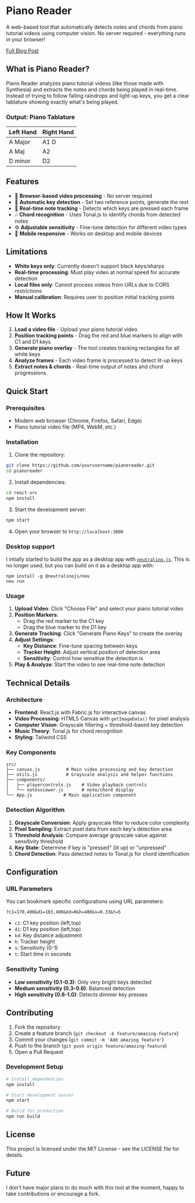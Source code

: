 # Piano Reader

A web-based tool that automatically detects notes and chords from piano tutorial videos using computer vision. No server required - everything runs in your browser!

[Full Blog Post](https://heyraviteja.com/post/portfolio/piano-reader/)

## What is Piano Reader?

Piano Reader analyzes piano tutorial videos (like those made with Synthesia) and extracts the notes and chords being played in real-time. Instead of trying to follow falling raindrops and light-up keys, you get a clear tablature showing exactly what's being played.

### Output: Piano Tablature

|Left Hand | Right Hand |
| -------- | -------- |
| A Major  | A1 D     |
| A Maj    | A2       |
| D minor  | D2       |


## Features

- 🎥 **Browser-based video processing** - No server required
- 🎹 **Automatic key detection** - Set two reference points, generate the rest
- 🎵 **Real-time note tracking** - Detects which keys are pressed each frame
- 🎶 **Chord recognition** - Uses Tonal.js to identify chords from detected notes
- ⚙️ **Adjustable sensitivity** - Fine-tune detection for different video types
- 📱 **Mobile responsive** - Works on desktop and mobile devices

## Limitations

- **White keys only**: Currently doesn't support black keys/sharps
- **Real-time processing**: Must play video at normal speed for accurate detection
- **Local files only**: Cannot process videos from URLs due to CORS restrictions
- **Manual calibration**: Requires user to position initial tracking points

## How It Works

1. **Load a video file** - Upload your piano tutorial video
2. **Position tracking points** - Drag the red and blue markers to align with C1 and D1 keys
3. **Generate piano overlay** - The tool creates tracking rectangles for all white keys
4. **Analyze frames** - Each video frame is processed to detect lit-up keys
5. **Extract notes & chords** - Real-time output of notes and chord progressions

## Quick Start

### Prerequisites
- Modern web browser (Chrome, Firefox, Safari, Edge)
- Piano tutorial video file (MP4, WebM, etc.)

### Installation

1. Clone the repository:
```bash
git clone https://github.com/yourusername/pianoreader.git
cd pianoreader
```

2. Install dependencies:
```bash
cd react-src
npm install
```

3. Start the development server:
```bash
npm start
```

4. Open your browser to `http://localhost:3000`

### Desktop support
I intially started to build the app as a desktop app with [`neutralino.js`](https://neutralino.js.org/). This is no longer used, but you can build on it as a desktop app with:

```
npm install -g @neutralinojs/neu
neu run
```

### Usage

1. **Upload Video**: Click "Choose File" and select your piano tutorial video
2. **Position Markers**: 
   - Drag the red marker to the C1 key
   - Drag the blue marker to the D1 key
3. **Generate Tracking**: Click "Generate Piano Keys" to create the overlay
4. **Adjust Settings**:
   - **Key Distance**: Fine-tune spacing between keys
   - **Tracker Height**: Adjust vertical position of detection area
   - **Sensitivity**: Control how sensitive the detection is
5. **Play & Analyze**: Start the video to see real-time note detection

## Technical Details

### Architecture

- **Frontend**: React.js with Fabric.js for interactive canvas
- **Video Processing**: HTML5 Canvas with `getImageData()` for pixel analysis
- **Computer Vision**: Grayscale filtering + threshold-based key detection
- **Music Theory**: Tonal.js for chord recognition
- **Styling**: Tailwind CSS

### Key Components

```
src/
├── canvas.js          # Main video processing and key detection
├── utils.js           # Grayscale analysis and helper functions
├── components/
│   ├── playercontrols.js    # Video playback controls
│   └── notesviewer.js       # note/chord display
└── App.js            # Main application component
```

### Detection Algorithm

1. **Grayscale Conversion**: Apply grayscale filter to reduce color complexity
2. **Pixel Sampling**: Extract pixel data from each key's detection area
3. **Threshold Analysis**: Compare average grayscale value against sensitivity threshold
4. **Key State**: Determine if key is "pressed" (lit up) or "unpressed"
5. **Chord Detection**: Pass detected notes to Tonal.js for chord identification

## Configuration

### URL Parameters

You can bookmark specific configurations using URL parameters:

```
?c1=170,400&d1=183,400&kd=0&h=400&s=0.33&t=5
```

- `c1`: C1 key position (left,top)
- `d1`: D1 key position (left,top) 
- `kd`: Key distance adjustment
- `h`: Tracker height
- `s`: Sensitivity (0-1)
- `t`: Start time in seconds

### Sensitivity Tuning

- **Low sensitivity (0.1-0.3)**: Only very bright keys detected
- **Medium sensitivity (0.3-0.6)**: Balanced detection
- **High sensitivity (0.6-1.0)**: Detects dimmer key presses


## Contributing

1. Fork the repository
2. Create a feature branch (`git checkout -b feature/amazing-feature`)
3. Commit your changes (`git commit -m 'Add amazing feature'`)
4. Push to the branch (`git push origin feature/amazing-feature`)
5. Open a Pull Request

### Development Setup

```bash
# Install dependencies
npm install

# Start development server
npm start

# Build for production
npm run build
```

## License
This project is licensed under the MIT License - see the LICENSE file for details.

## Future
I don't have major plans to do much with this tool at the moment, happy to take contributions or encourage a fork.

